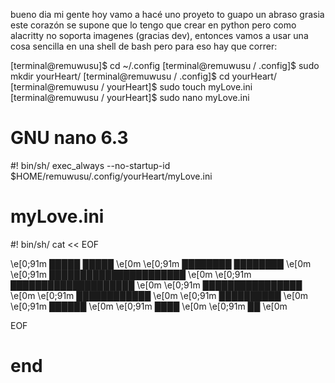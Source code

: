 bueno dia mi gente hoy vamo a hacé uno proyeto to guapo un abraso grasia
este corazón se supone que lo tengo que crear en python pero como alacritty no soporta imagenes (gracias dev), entonces vamos a usar una cosa sencilla en una shell de bash
pero para eso hay que correr:

[terminal@remuwusu]$ cd ~/.config
[terminal@remuwusu / .config]$ sudo mkdir yourHeart/
[terminal@remuwusu / .config]$ cd yourHeart/
[terminal@remuwusu / yourHeart]$ sudo touch myLove.ini
[terminal@remuwusu / yourHeart]$ sudo nano myLove.ini

# GNU nano 6.3
#! bin/sh/
exec_always --no-startup-id $HOME/remuwusu/.config/yourHeart/myLove.ini

# myLove.ini
#! bin/sh/
cat << EOF
 
 \e[0;91m   █████      █████     \e[0m
 \e[0;91m ████████    ████████    \e[0m
\e[0;91m ██████████████████████     \e[0m
 \e[0;91m ████████████████████    \e[0m
 \e[0;91m   ████████████████      \e[0m
  \e[0;91m    ████████████        \e[0m
  \e[0;91m     ██████████       \e[0m
  \e[0;91m       ██████       \e[0m
  \e[0;91m        ████    \e[0m
  \e[0;91m         ██  \e[0m
          
EOF

# end
